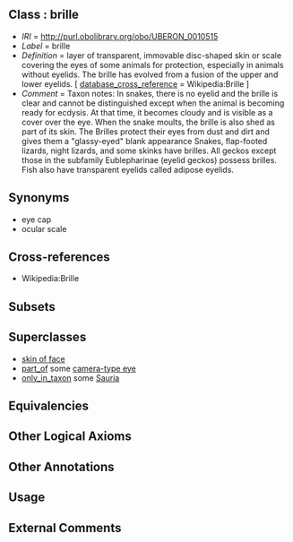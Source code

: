 
## Class : brille

 * *IRI* = http://purl.obolibrary.org/obo/UBERON_0010515
 * *Label* = brille
 * *Definition* = layer of transparent, immovable disc-shaped skin or scale covering the eyes of some animals for protection, especially in animals without eyelids. The brille has evolved from a fusion of the upper and lower eyelids. [ [database_cross_reference](../../ef/oboInOwl#hasDbXref.md) = Wikipedia:Brille ]
 * *Comment* = Taxon notes: In snakes, there is no eyelid and the brille is clear and cannot be distinguished except when the animal is becoming ready for ecdysis. At that time, it becomes cloudy and is visible as a cover over the eye. When the snake moults, the brille is also shed as part of its skin. The Brilles protect their eyes from dust and dirt and gives them a "glassy-eyed" blank appearance Snakes, flap-footed lizards, night lizards, and some skinks have brilles. All geckos except those in the subfamily Eublepharinae (eyelid geckos) possess brilles. Fish also have transparent eyelids called adipose eyelids.

## Synonyms

 * eye cap
 * ocular scale

## Cross-references

 * Wikipedia:Brille

## Subsets


## Superclasses

 * [skin of face](../../UBERON/21/UBERON_1000021.md)
 * [part_of](../../BFO/50/BFO_0000050.md) some [camera-type eye](../../UBERON/19/UBERON_0000019.md)
 * [only_in_taxon](../../RO/60/RO_0002160.md) some [Sauria](../../NCBITaxon/61/NCBITaxon_32561.md)

## Equivalencies


## Other Logical Axioms


## Other Annotations


## Usage


## External Comments

